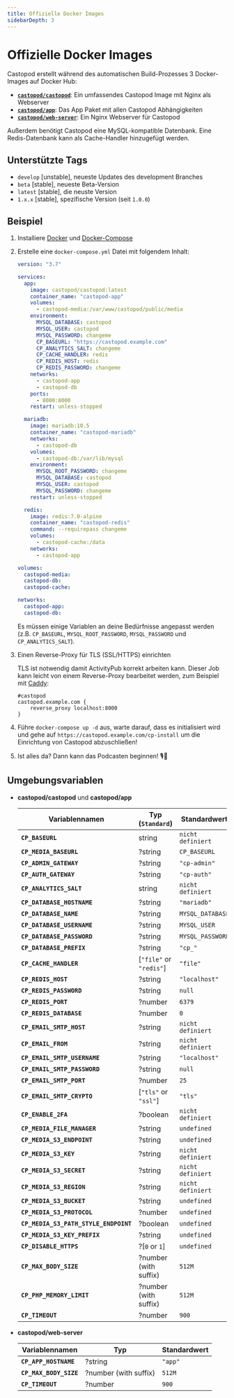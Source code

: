 ```yaml
---
title: Offizielle Docker Images
sidebarDepth: 3
---
```


# Offizielle Docker Images

Castopod erstellt während des automatischen Build-Prozesses 3 Docker-Images auf
Docker Hub:

- [**`castopod/castopod`**](https://hub.docker.com/r/castopod/castopod): Ein
  umfassendes Castopod Image mit Nginx als Webserver
- [**`castopod/app`**](https://hub.docker.com/r/castopod/app): Das App Paket mit
  allen Castopod Abhängigkeiten
- [**`castopod/web-server`**](https://hub.docker.com/r/castopod/web-server): Ein
  Nginx Webserver für Castopod

Außerdem benötigt Castopod eine MySQL-kompatible Datenbank. Eine Redis-Datenbank
kann als Cache-Handler hinzugefügt werden.

## Unterstützte Tags

- `develop` [unstable], neueste Updates des development Branches
- `beta` [stable], neueste Beta-Version
- `latest` [stable], die neuste Version
- `1.x.x` [stable], spezifische Version (seit `1.0.0`)

## Beispiel

1.  Installiere [Docker](https://docs.docker.com/get-docker/) und
    [Docker-Compose](https://docs.docker.com/compose/install/)
2.  Erstelle eine `docker-compose.yml` Datei mit folgendem Inhalt:

    ```yml
    version: "3.7"

    services:
      app:
        image: castopod/castopod:latest
        container_name: "castopod-app"
        volumes:
          - castopod-media:/var/www/castopod/public/media
        environment:
          MYSQL_DATABASE: castopod
          MYSQL_USER: castopod
          MYSQL_PASSWORD: changeme
          CP_BASEURL: "https://castopod.example.com"
          CP_ANALYTICS_SALT: changeme
          CP_CACHE_HANDLER: redis
          CP_REDIS_HOST: redis
          CP_REDIS_PASSWORD: changeme
        networks:
          - castopod-app
          - castopod-db
        ports:
          - 8000:8000
        restart: unless-stopped

      mariadb:
        image: mariadb:10.5
        container_name: "castopod-mariadb"
        networks:
          - castopod-db
        volumes:
          - castopod-db:/var/lib/mysql
        environment:
          MYSQL_ROOT_PASSWORD: changeme
          MYSQL_DATABASE: castopod
          MYSQL_USER: castopod
          MYSQL_PASSWORD: changeme
        restart: unless-stopped

      redis:
        image: redis:7.0-alpine
        container_name: "castopod-redis"
        command: --requirepass changeme
        volumes:
          - castopod-cache:/data
        networks:
          - castopod-app

    volumes:
      castopod-media:
      castopod-db:
      castopod-cache:

    networks:
      castopod-app:
      castopod-db:
    ```

    Es müssen einige Variablen an deine Bedürfnisse angepasst werden (z.B.
    `CP_BASEURL`, `MYSQL_ROOT_PASSWORD`, `MYSQL_PASSWORD` und
    `CP_ANALYTICS_SALT`).

3.  Einen Reverse-Proxy für TLS (SSL/HTTPS) einrichten

    TLS ist notwendig damit ActivityPub korrekt arbeiten kann. Dieser Job kann
    leicht von einem Reverse-Proxy bearbeitet werden, zum Beispiel mit
    [Caddy](https://caddyserver.com/):

    ```
    #castopod
    castopod.example.com {
        reverse_proxy localhost:8000
    }
    ```

4.  Führe `docker-compose up -d` aus, warte darauf, dass es initialisiert wird
    und gehe auf `https://castopod.example.com/cp-install` um die Einrichtung
    von Castopod abzuschließen!

5.  Ist alles da? Dann kann das Podcasten beginnen! 🎙️🚀

## Umgebungsvariablen

- **castopod/castopod** und **castopod/app**

  | Variablennamen                        | Typ (`Standard`)        | Standardwert      |
  | ------------------------------------- | ----------------------- | ----------------- |
  | **`CP_BASEURL`**                      | string                  | `nicht definiert` |
  | **`CP_MEDIA_BASEURL`**                | ?string                 | `CP_BASEURL`      |
  | **`CP_ADMIN_GATEWAY`**                | ?string                 | `"cp-admin"`      |
  | **`CP_AUTH_GATEWAY`**                 | ?string                 | `"cp-auth"`       |
  | **`CP_ANALYTICS_SALT`**               | string                  | `nicht definiert` |
  | **`CP_DATABASE_HOSTNAME`**            | ?string                 | `"mariadb"`       |
  | **`CP_DATABASE_NAME`**                | ?string                 | `MYSQL_DATABASE`  |
  | **`CP_DATABASE_USERNAME`**            | ?string                 | `MYSQL_USER`      |
  | **`CP_DATABASE_PASSWORD`**            | ?string                 | `MYSQL_PASSWORD`  |
  | **`CP_DATABASE_PREFIX`**              | ?string                 | `"cp_"`           |
  | **`CP_CACHE_HANDLER`**                | [`"file"` or `"redis"`] | `"file"`          |
  | **`CP_REDIS_HOST`**                   | ?string                 | `"localhost"`     |
  | **`CP_REDIS_PASSWORD`**               | ?string                 | `null`            |
  | **`CP_REDIS_PORT`**                   | ?number                 | `6379`            |
  | **`CP_REDIS_DATABASE`**               | ?number                 | `0`               |
  | **`CP_EMAIL_SMTP_HOST`**              | ?string                 | `nicht definiert` |
  | **`CP_EMAIL_FROM`**                   | ?string                 | `nicht definiert` |
  | **`CP_EMAIL_SMTP_USERNAME`**          | ?string                 | `"localhost"`     |
  | **`CP_EMAIL_SMTP_PASSWORD`**          | ?string                 | `null`            |
  | **`CP_EMAIL_SMTP_PORT`**              | ?number                 | `25`              |
  | **`CP_EMAIL_SMTP_CRYPTO`**            | [`"tls"` or `"ssl"`]    | `"tls"`           |
  | **`CP_ENABLE_2FA`**                   | ?boolean                | `nicht definiert` |
  | **`CP_MEDIA_FILE_MANAGER`**           | ?string                 | `undefined`       |
  | **`CP_MEDIA_S3_ENDPOINT`**            | ?string                 | `undefined`       |
  | **`CP_MEDIA_S3_KEY`**                 | ?string                 | `nicht definiert` |
  | **`CP_MEDIA_S3_SECRET`**              | ?string                 | `nicht definiert` |
  | **`CP_MEDIA_S3_REGION`**              | ?string                 | `nicht definiert` |
  | **`CP_MEDIA_S3_BUCKET`**              | ?string                 | `undefined`       |
  | **`CP_MEDIA_S3_PROTOCOL`**            | ?number                 | `undefined`       |
  | **`CP_MEDIA_S3_PATH_STYLE_ENDPOINT`** | ?boolean                | `undefined`       |
  | **`CP_MEDIA_S3_KEY_PREFIX`**          | ?string                 | `undefined`       |
  | **`CP_DISABLE_HTTPS`**                | ?[`0` or `1`]           | `undefined`       |
  | **`CP_MAX_BODY_SIZE`**                | ?number (with suffix)   | `512M`            |
  | **`CP_PHP_MEMORY_LIMIT`**             | ?number (with suffix)   | `512M`            |
  | **`CP_TIMEOUT`**                      | ?number                 | `900`             |

- **castopod/web-server**

  | Variablennamen         | Typ                   | Standardwert |
  | ---------------------- | --------------------- | ------------ |
  | **`CP_APP_HOSTNAME`**  | ?string               | `"app"`      |
  | **`CP_MAX_BODY_SIZE`** | ?number (with suffix) | `512M`       |
  | **`CP_TIMEOUT`**       | ?number               | `900`        |
